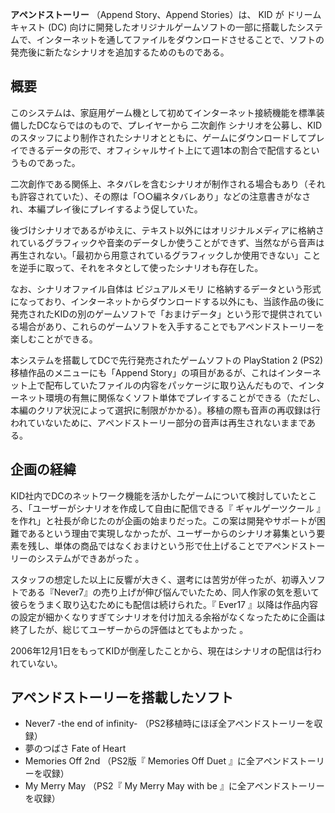 **アペンドストーリー** （Append Story、Append Stories）は、  KID  が  ドリームキャスト  (DC)
向けに開発したオリジナルゲームソフトの一部に搭載したシステムで、インターネットを通してファイルをダウンロードさせることで、ソフトの発売後に新たなシナリオを追加するためのものである。

##  概要  

このシステムは、家庭用ゲーム機として初めてインターネット接続機能を標準装備したDCならではのもので、プレイヤーから  二次創作
シナリオを公募し、KIDのスタッフにより制作されたシナリオとともに、ゲームにダウンロードしてプレイできるデータの形で、オフィシャルサイト上にて週1本の割合で配信するというものであった。

二次創作である関係上、ネタバレを含むシナリオが制作される場合もあり（それも許容されていた）、その際は「○○編ネタバレあり」などの注意書きがなされ、本編プレイ後にプレイするよう促していた。

後づけシナリオであるがゆえに、テキスト以外にはオリジナルメディアに格納されているグラフィックや音楽のデータしか使うことができず、当然ながら音声は再生されない。「最初から用意されているグラフィックしか使用できない」ことを逆手に取って、それをネタとして使ったシナリオも存在した。

なお、シナリオファイル自体は  ビジュアルメモリ
に格納するデータという形式になっており、インターネットからダウンロードする以外にも、当該作品の後に発売されたKIDの別のゲームソフトで「おまけデータ」という形で提供されている場合があり、これらのゲームソフトを入手することでもアペンドストーリーを楽しむことができる。

本システムを搭載してDCで先行発売されたゲームソフトの  PlayStation 2  (PS2) 移植作品のメニューにも「Append
Story」の項目があるが、これはインターネット上で配布していたファイルの内容をパッケージに取り込んだもので、インターネット環境の有無に関係なくソフト単体でプレイすることができる（ただし、本編のクリア状況によって選択に制限がかかる）。移植の際も音声の再収録は行われていないために、アペンドストーリー部分の音声は再生されないままである。

##  企画の経緯  

KID社内でDCのネットワーク機能を活かしたゲームについて検討していたところ、「ユーザーがシナリオを作成して自由に配信できる『  ギャルゲーツクール
』を作れ」と社長が命じたのが企画の始まりだった。この案は開発やサポートが困難であるという理由で実現しなかったが、ユーザーからのシナリオ募集という要素を残し、単体の商品ではなくおまけという形で仕上げることでアペンドストーリーのシステムができあがった
  。

スタッフの想定した以上に反響が大きく、選考には苦労が伴ったが、初導入ソフトである『Never7』の売り上げが伸び悩んでいたため、同人作家の気を惹いて彼らをうまく取り込むためにも配信は続けられた。『
Ever17  』以降は作品内容の設定が細かくなりすぎてシナリオを付け加える余裕がなくなったために企画は終了したが、総じてユーザーからの評価はとてもよかった
  。

2006年12月1日をもってKIDが倒産したことから、現在はシナリオの配信は行われていない。

##  アペンドストーリーを搭載したソフト  

  * Never7 -the end of infinity-  （PS2移植時にほぼ全アペンドストーリーを収録） 
  * 夢のつばさ Fate of Heart 
  * Memories Off 2nd  （PS2版『  Memories Off Duet  』に全アペンドストーリーを収録） 
  * My Merry May  （PS2『  My Merry May with be  』に全アペンドストーリーを収録） 

